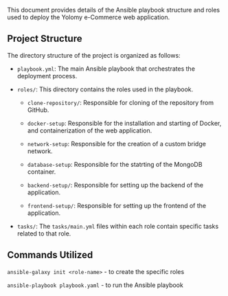 This document provides details of the Ansible playbook structure and roles used to deploy the Yolomy e-Commerce web application. 

## Project Structure

The directory structure of the project is organized as follows:

- `playbook.yml`: The main Ansible playbook that orchestrates the deployment process.

- `roles/`: This directory contains the roles used in the playbook.

  - `clone-repository/`: Responsible for cloning of the repository from GitHub.

  - `docker-setup`: Responsible for the installation and starting of Docker, and containerization of the web application.

  - `network-setup`: Responsible for the creation of a custom bridge network.

  - `database-setup`: Responsible for the statrting of the MongoDB container.

  - `backend-setup/`: Responsible for setting up the backend of the application.

  - `frontend-setup/`: Responsible for setting up the frontend of the application.

- `tasks/`: The `tasks/main.yml` files within each role contain specific tasks related to that role.

## Commands Utilized

```ansible-galaxy init <role-name>``` - to create the specific roles

```ansible-playbook playbook.yaml``` - to run the Ansible playbook